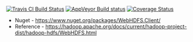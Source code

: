 [![Travis CI Build Status](https://travis-ci.org/risdenk/webhdfs-dotnet.svg?branch=master)](https://travis-ci.org/risdenk/webhdfs-dotnet)
[![AppVeyor Build status](https://ci.appveyor.com/api/projects/status/itkj3eltn2d5hn2u?svg=true)](https://ci.appveyor.com/project/risdenk/webhdfs-dotnet)
[![Coverage Status](https://coveralls.io/repos/github/risdenk/webhdfs-dotnet/badge.svg)](https://coveralls.io/github/risdenk/webhdfs-dotnet)

* Nuget - https://www.nuget.org/packages/WebHDFS.Client/
* Reference - https://hadoop.apache.org/docs/current/hadoop-project-dist/hadoop-hdfs/WebHDFS.html

